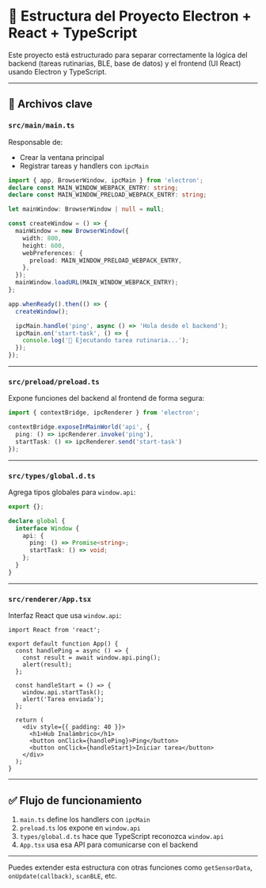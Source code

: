 # 🧠 Estructura del Proyecto Electron + React + TypeScript

Este proyecto está estructurado para separar correctamente la lógica del backend (tareas rutinarias, BLE, base de datos) y el frontend (UI React) usando Electron y TypeScript.

---

## 📁 Archivos clave

### `src/main/main.ts`
Responsable de:
- Crear la ventana principal
- Registrar tareas y handlers con `ipcMain`

```ts
import { app, BrowserWindow, ipcMain } from 'electron';
declare const MAIN_WINDOW_WEBPACK_ENTRY: string;
declare const MAIN_WINDOW_PRELOAD_WEBPACK_ENTRY: string;

let mainWindow: BrowserWindow | null = null;

const createWindow = () => {
  mainWindow = new BrowserWindow({
    width: 800,
    height: 600,
    webPreferences: {
      preload: MAIN_WINDOW_PRELOAD_WEBPACK_ENTRY,
    },
  });
  mainWindow.loadURL(MAIN_WINDOW_WEBPACK_ENTRY);
};

app.whenReady().then(() => {
  createWindow();

  ipcMain.handle('ping', async () => 'Hola desde el backend');
  ipcMain.on('start-task', () => {
    console.log('🔁 Ejecutando tarea rutinaria...');
  });
});
```

---

### `src/preload/preload.ts`
Expone funciones del backend al frontend de forma segura:

```ts
import { contextBridge, ipcRenderer } from 'electron';

contextBridge.exposeInMainWorld('api', {
  ping: () => ipcRenderer.invoke('ping'),
  startTask: () => ipcRenderer.send('start-task')
});
```

---

### `src/types/global.d.ts`
Agrega tipos globales para `window.api`:

```ts
export {};

declare global {
  interface Window {
    api: {
      ping: () => Promise<string>;
      startTask: () => void;
    };
  }
}
```

---

### `src/renderer/App.tsx`
Interfaz React que usa `window.api`:

```tsx
import React from 'react';

export default function App() {
  const handlePing = async () => {
    const result = await window.api.ping();
    alert(result);
  };

  const handleStart = () => {
    window.api.startTask();
    alert('Tarea enviada');
  };

  return (
    <div style={{ padding: 40 }}>
      <h1>Hub Inalámbrico</h1>
      <button onClick={handlePing}>Ping</button>
      <button onClick={handleStart}>Iniciar tarea</button>
    </div>
  );
}
```

---

## ✅ Flujo de funcionamiento
1. `main.ts` define los handlers con `ipcMain`
2. `preload.ts` los expone en `window.api`
3. `types/global.d.ts` hace que TypeScript reconozca `window.api`
4. `App.tsx` usa esa API para comunicarse con el backend

---

Puedes extender esta estructura con otras funciones como `getSensorData`, `onUpdate(callback)`, `scanBLE`, etc.
